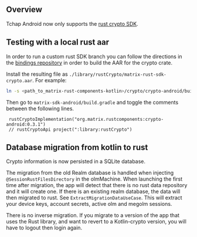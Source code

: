## Overview

Tchap Android now only supports the [rust crypto SDK](https://github.com/matrix-org/matrix-rust-sdk/tree/main/crates/matrix-sdk-crypto).

## Testing with a local rust aar

In order to run a custom rust SDK branch you can follow the directions in the
[bindings repository](https://github.com/matrix-org/matrix-rust-components-kotlin?tab=readme-ov-file#testing-locally)
in order to build the AAR for the crypto crate.

Install the resulting file as `./library/rustCrypto/matrix-rust-sdk-crypto.aar`. For example:

```sh
ln -s <path_to_matrix-rust-components-kotlin>/crypto/crypto-android/build/outputs/aar/crypto-android-debug.aar ./library/rustCrypto/matrix-rust-sdk-crypto.aar
```

Then go to `matrix-sdk-android/build.gradle` and toggle the comments between the following lines.

````
 rustCryptoImplementation("org.matrix.rustcomponents:crypto-android:0.3.1")
 // rustCryptoApi project(":library:rustCrypto")
````

## Database migration from kotlin to rust

Crypto information is now persisted in a SQLite database.

The migration from the old Realm database is handled when injecting `@SessionRustFilesDirectory` in the olmMachine. 
When launching the first time after migration, the app will detect that there is no rust data repository and it will
create one. If there is an existing realm database, the data will then migrated to rust. See `ExtractMigrationDataUseCase`.
This will extract your device keys, account secrets, active olm and megolm sessions.

There is no inverse migration. If you migrate to a version of the app that uses
the Rust library, and want to revert to a Kotlin-crypto version, you will have
to logout then login again.

